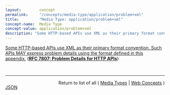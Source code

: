 ```yaml
---
layout:        concept
permalink:     "/concepts/media-type/application/problem+xml"
title:         "Media Type: application/problem+xml"
concept-name:  Media Type
concept-value: application/problem+xml
description: "Some HTTP-based APIs use XML as their primary format convention. Such APIs MAY express problem details using the format defined in this appendix."
---
```


[Some HTTP-based APIs use XML as their primary format convention. Such APIs MAY express problem details using the format defined in this appendix.](https://datatracker.ietf.org/doc/html/rfc7807#appendix-A "Read documentation for Media Type &#34;application/problem+xml&#34;") (**[RFC 7807: Problem Details for HTTP APIs](/specs/IETF/RFC/7807 "This document defines a &#34;problem detail&#34; as a way to carry machine-readable details of errors in a HTTP response, to avoid the need to invent new error response formats for HTTP APIs.")**)

<br/>
<hr/>

<p style="float : left"><a href="./application/problem+xml.json" title="JSON representing this particular Web Concept value">JSON</a></p>
<p style="text-align: right">Return to list of all ( <a href="../media-type/">Media Types</a> | <a href="../">Web Concepts</a> )</p>
